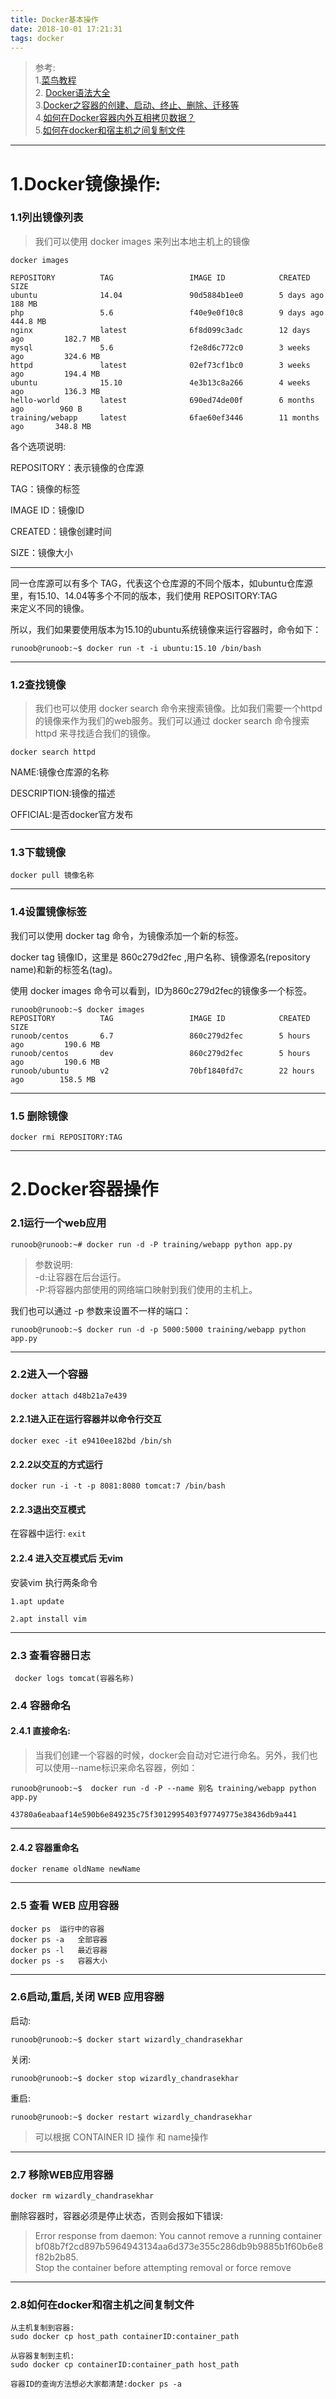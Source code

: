 ```yaml
---
title: Docker基本操作
date: 2018-10-01 17:21:31
tags: docker
---
```


>参考:  
>1.[菜鸟教程](http://www.runoob.com/docker/centos-docker-install.html)  
>2. [Docker语法大全](http://www.runoob.com/docker/docker-command-manual.html)  
>3.[Docker之容器的创建、启动、终止、删除、迁移等](https://www.dwhd.org/20151115_140935.html)  
>4.[如何在Docker容器内外互相拷贝数据？](https://blog.csdn.net/yangzhenping/article/details/43667785)  
>5.[如何在docker和宿主机之间复制文件](https://blog.csdn.net/xtfge0915/article/details/52169445)
 
<!--more-->

---



# 1.Docker镜像操作:

### 1.1列出镜像列表
>我们可以使用 docker images 来列出本地主机上的镜像

`docker images `

```
REPOSITORY          TAG                 IMAGE ID            CREATED             SIZE
ubuntu              14.04               90d5884b1ee0        5 days ago          188 MB
php                 5.6                 f40e9e0f10c8        9 days ago          444.8 MB
nginx               latest              6f8d099c3adc        12 days ago         182.7 MB
mysql               5.6                 f2e8d6c772c0        3 weeks ago         324.6 MB
httpd               latest              02ef73cf1bc0        3 weeks ago         194.4 MB
ubuntu              15.10               4e3b13c8a266        4 weeks ago         136.3 MB
hello-world         latest              690ed74de00f        6 months ago        960 B
training/webapp     latest              6fae60ef3446        11 months ago       348.8 MB
```
各个选项说明:

REPOSITORY：表示镜像的仓库源

TAG：镜像的标签

IMAGE ID：镜像ID

CREATED：镜像创建时间

SIZE：镜像大小

---

同一仓库源可以有多个 TAG，代表这个仓库源的不同个版本，如ubuntu仓库源里，有15.10、14.04等多个不同的版本，我们使用 REPOSITORY:TAG   
来定义不同的镜像。

所以，我们如果要使用版本为15.10的ubuntu系统镜像来运行容器时，命令如下：

```
runoob@runoob:~$ docker run -t -i ubuntu:15.10 /bin/bash 
```


---

### 1.2查找镜像
>我们也可以使用 docker search 命令来搜索镜像。比如我们需要一个httpd的镜像来作为我们的web服务。我们可以通过 docker search 命令搜索 httpd 来寻找适合我们的镜像。

```
docker search httpd
```
NAME:镜像仓库源的名称

DESCRIPTION:镜像的描述

OFFICIAL:是否docker官方发布

---

### 1.3下载镜像

`docker pull 镜像名称`

---

### 1.4设置镜像标签

我们可以使用 docker tag 命令，为镜像添加一个新的标签。
>
docker tag 镜像ID，这里是 860c279d2fec ,用户名称、镜像源名(repository name)和新的标签名(tag)。

使用 docker images 命令可以看到，ID为860c279d2fec的镜像多一个标签。

```
runoob@runoob:~$ docker images
REPOSITORY          TAG                 IMAGE ID            CREATED             SIZE
runoob/centos       6.7                 860c279d2fec        5 hours ago         190.6 MB
runoob/centos       dev                 860c279d2fec        5 hours ago         190.6 MB
runoob/ubuntu       v2                  70bf1840fd7c        22 hours ago        158.5 MB
```

---

### 1.5 删除镜像
```
docker rmi REPOSITORY:TAG
```
---

# 2.Docker容器操作

###  2.1运行一个web应用
```
runoob@runoob:~# docker run -d -P training/webapp python app.py
```
<!--more-->

>参数说明:  
-d:让容器在后台运行。  
-P:将容器内部使用的网络端口映射到我们使用的主机上。

我们也可以通过 -p 参数来设置不一样的端口：

`runoob@runoob:~$ docker run -d -p 5000:5000 training/webapp python app.py`

---

### 2.2进入一个容器
`docker attach d48b21a7e439`
#### 2.2.1进入正在运行容器并以命令行交互
`docker exec -it e9410ee182bd /bin/sh`

#### 2.2.2以交互的方式运行
`docker run -i -t -p 8081:8080 tomcat:7 /bin/bash`

#### 2.2.3退出交互模式
   在容器中运行:
   `exit`

#### 2.2.4 进入交互模式后 无vim  

安装vim 执行两条命令

 ```
 1.apt update
 
 2.apt install vim
 ```
 
 ---

 
### 2.3 查看容器日志
 
 ` docker logs tomcat(容器名称)`


### 2.4 容器命名
#### 2.4.1 直接命名:
>当我们创建一个容器的时候，docker会自动对它进行命名。另外，我们也可以使用--name标识来命名容器，例如：

```
runoob@runoob:~$  docker run -d -P --name 别名 training/webapp python app.py  

43780a6eabaaf14e590b6e849235c75f3012995403f97749775e38436db9a441
```

---

#### 2.4.2 容器重命名

`docker rename oldName newName`

---


### 2.5 查看 WEB 应用容器

`docker ps  运行中的容器`  
`docker ps -a   全部容器`   
`docker ps -l   最近容器`  
`docker ps -s   容器大小`

---

### 2.6启动,重启,关闭 WEB 应用容器

启动:

```
runoob@runoob:~$ docker start wizardly_chandrasekhar
```

关闭:

```
runoob@runoob:~$ docker stop wizardly_chandrasekhar   

```
重启:

```
runoob@runoob:~$ docker restart wizardly_chandrasekhar   
```

>可以根据 CONTAINER ID 操作 和 name操作

---


### 2.7 移除WEB应用容器

`docker rm wizardly_chandrasekhar `  
 
删除容器时，容器必须是停止状态，否则会报如下错误:
>Error response from daemon: You cannot remove a running container  bf08b7f2cd897b5964943134aa6d373e355c286db9b9885b1f60b6e8f82b2b85.  
> Stop the container before attempting removal or force remove

---

### 2.8如何在docker和宿主机之间复制文件

```
从主机复制到容器:  
sudo docker cp host_path containerID:container_path

从容器复制到主机:  
sudo docker cp containerID:container_path host_path

容器ID的查询方法想必大家都清楚:docker ps -a

```


 
 


